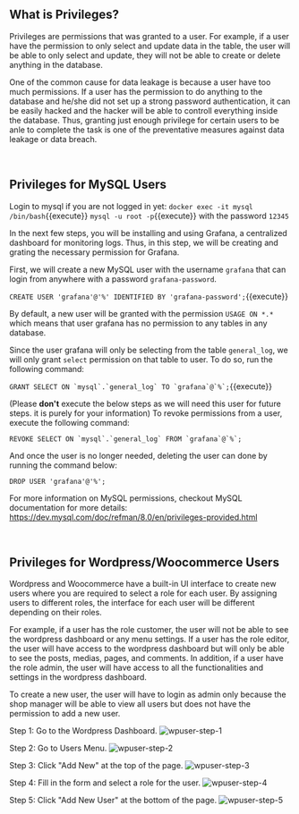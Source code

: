 ## What is Privileges?

Privileges are permissions that was granted to a user. For example, if a user have the permission to only select and update data in the table, the user will be able to only select and update, they will not be able to create or delete anything in the database.

One of the common cause for data leakage is because a user have too much permissions. If a user has the permission to do anything to the database and he/she did not set up a strong password authentication, it can be easily hacked and the hacker will be able to controll everything inside the database. Thus, granting just enough privilege for certain users to be anle to complete the task is one of the preventative measures against data leakage or data breach.

<br>

## Privileges for MySQL Users

Login to mysql if you are not logged in yet:
```docker exec -it mysql /bin/bash```{{execute}}
```mysql -u root -p```{{execute}}
with the password ```12345```

In the next few steps, you will be installing and using Grafana, a centralized dashboard for monitoring logs. Thus, in this step, we will be creating and grating the necessary permission for Grafana.

First, we will create a new MySQL user with the username `grafana` that can login from anywhere with a password `grafana-password`.

```CREATE USER 'grafana'@'%' IDENTIFIED BY 'grafana-password';```{{execute}}

By default, a new user will be granted with the permission 
`USAGE ON *.*` which means that user grafana has no permission to any tables in any database.

Since the user grafana will only be selecting from the table `general_log`, we will only grant `select` permission on that table to user. To do so, run the following command:

```GRANT SELECT ON `mysql`.`general_log` TO `grafana`@`%`;```{{execute}}

<!-- [question] keep or remove? -->
(Please <b>don't</b> execute the below steps as we will need this user for future steps. it is purely for your information)
To revoke permissions from a user, execute the following command: 

```REVOKE SELECT ON `mysql`.`general_log` FROM `grafana`@`%`;```

And once the user is no longer needed, deleting the user can done by running the command below:

```DROP USER 'grafana'@'%';```

For more information on MySQL permissions, checkout MySQL documentation for more details: https://dev.mysql.com/doc/refman/8.0/en/privileges-provided.html

<br>

## Privileges for Wordpress/Woocommerce Users

Wordpress and Woocommerce have a built-in UI interface to create new users where you are required to select a role for each user. By assigning  users to different roles, the interface for each user will be different depending on their roles. 

For example, if a user has the role customer, the user will not be able to see the wordpress dashboard or any menu settings. If a user has the role editor, the user will have access to the wordpress dashboard but will only be able to see the posts, medias, pages, and comments. In addition, if a user have the role admin, the user will have access to all the functionalities and settings in the wordpress dashboard.

To create a new user, the user will have to login as admin only because the shop manager will be able to view all users but does not have the permission to add a new user.

Step 1: Go to the Wordpress Dashboard.
![wpuser-step-1](./assets/privileges/wpuser-step-1.png)

Step 2: Go to Users Menu.
![wpuser-step-2](./assets/privileges/wpuser-step-2.png)

Step 3: Click "Add New" at the top of the page.
![wpuser-step-3](./assets/privileges/wpuser-step-3.png)

Step 4: Fill in the form and select a role for the user.
![wpuser-step-4](./assets/privileges/wpuser-step-4.png)

Step 5: Click "Add New User" at the bottom of the page.
![wpuser-step-5](./assets/privileges/wpuser-step-5.png)
